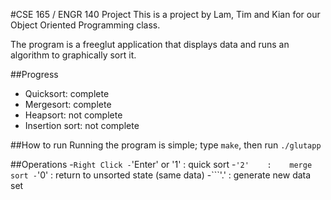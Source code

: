 #CSE 165 / ENGR 140 Project
This is a project by Lam, Tim and Kian for our Object Oriented Programming class.

The program is a freeglut application that displays data and runs an algorithm to graphically sort it.

##Progress
- Quicksort: complete
- Mergesort: complete
- Heapsort: not complete
- Insertion sort: not complete

##How to run
Running the program is simple; type `make`, then run `./glutapp`

##Operations
-```Right Click
-```'Enter' or '1'    :	quick sort
-```'2'    :	merge sort
-```'0'    :	return to unsorted state (same data)
-```'.'    :	generate new data set

